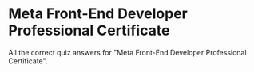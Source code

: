 # Meta Front-End Developer Professional Certificate

All the correct quiz answers for "Meta Front-End Developer Professional Certificate".
